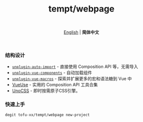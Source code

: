<h1 align='center'>tempt/webpage</h1>

<br>

<p align='center'>
<a href="./README.md">English</a> | <b>简体中文</b>
</p>

<br>

### 结构设计

- [`unplugin-auto-import`](https://github.com/antfu/unplugin-auto-import) -
  直接使用 Composition API 等，无需导入
- [`unplugin-vue-components`](https://github.com/antfu/unplugin-vue-components) -
  自动加载组件
- [`unplugin-vue-macros`](https://github.com/sxzz/unplugin-vue-macros) -
  探索并扩展更多的宏和语法糖到 Vue 中
- [VueUse](https://github.com/antfu/vueuse) - 
  实用的 Composition API 工具合集
- [UnoCSS](https://github.com/unocss/unocss) - 
  即时按需原子CSS引擎。

  
### 快速上手
```bash
degit tofu-xx/tempt/webpage new-project
```